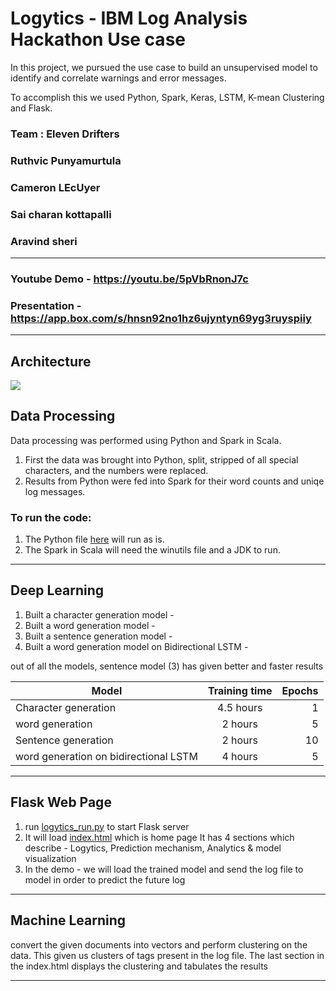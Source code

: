 ﻿# Logytics - IBM Log Analysis Hackathon Use case

In this project, we pursued the use case to build an unsupervised model to identify and correlate warnings and error messages.

To accomplish this we used Python, Spark, Keras, LSTM, K-mean Clustering and Flask.

### Team : Eleven Drifters
### Ruthvic Punyamurtula
### Cameron LEcUyer
### Sai charan kottapalli
### Aravind sheri


---
### Youtube Demo - https://youtu.be/5pVbRnonJ7c
### Presentation - https://app.box.com/s/hnsn92no1hz6ujyntyn69yg3ruyspiiy

---
## Architecture
![](https://github.com/Ruthvicp/Logytics_IBM_Log_Analysis/raw/master/architecture.JPG)

## Data Processing

Data processing was performed using Python and Spark in Scala.

1. First the data was brought into Python, split, stripped of all special characters, and the numbers were replaced.
2. Results from Python were fed into Spark for their word counts and uniqe log messages.

### To run the code:

1. The Python file [here](https://github.com/Ruthvicp/Logytics_IBM_Log_Analysis/blob/master/LOGytics/cleanData.py)  will run as is.
2. The Spark in Scala will need the winutils file and a JDK to run.

---

## Deep Learning

1. Built a character generation model - 
2. Built a word generation model -
3. Built a sentence generation model -
4. Built a word generation model on Bidirectional LSTM - 

out of all the models, sentence model (3) has given better and faster results

| Model        | Training time         | Epochs  |
| ------------- |:-------------:| -----:|
| Character generation   | 4.5 hours | 1 |
| word generation      | 2 hours      |   5 |
| Sentence generation | 2 hours      |    10 |
| word generation on bidirectional LSTM | 4 hours      |    5 |

---

## Flask Web Page
1. run [logytics_run.py](https://github.com/Ruthvicp/Logytics_IBM_Log_Analysis/blob/master/LOGytics/loglytics_run.py) to start Flask server
2. It will load [index.html](https://github.com/Ruthvicp/Logytics_IBM_Log_Analysis/blob/master/LOGytics/templates/index.html) which is home page
It has 4 sections which describe - Logytics, Prediction mechanism, Analytics & model visualization
3. In the demo -  we will load the trained model and send the log file to model in order to predict the future log

---

## Machine Learning
convert the given documents into vectors and perform clustering on the data.
This given us clusters of tags present in the log file. 
The last section in the index.html displays the clustering and tabulates the results


---
